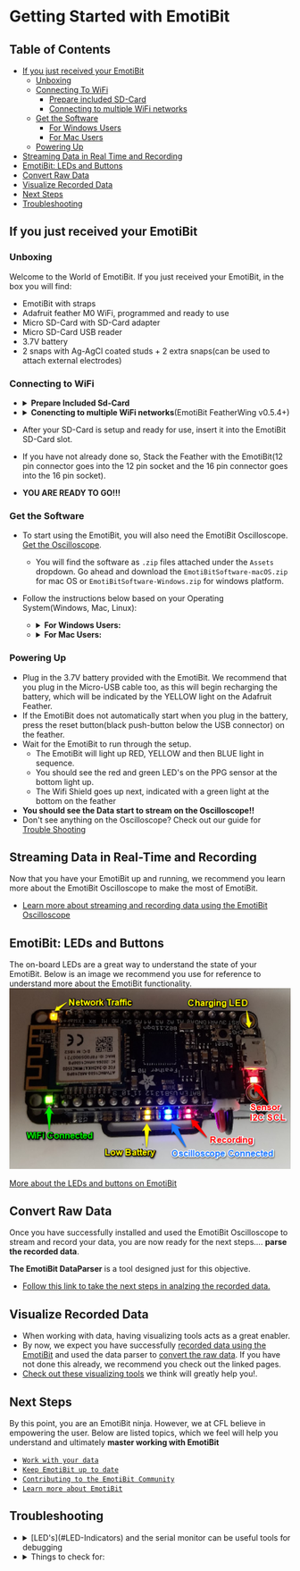 # Getting Started with EmotiBit
[comment]: <> ([alt text][SideView])

## Table of Contents
- [If you just received your EmotiBit](#If-you-just-received-your-EmotiBit)
  - [Unboxing](#Unboxing)
  - [Connecting To WiFi](#connecting-to-wifi)
    - [Prepare included SD-Card](#Prepare-Included-Sd-Card)
    - [Connecting to multiple WiFi networks](#Conencting-to-multiple-WiFi-networks)
  - [Get the Software](#Get-the-Software)
    - [For Windows Users](#For-Windows-Users)
    - [For Mac Users](#For-Mac-Users)
  - [Powering Up](#Powering-up)
- [Streaming Data in Real Time and Recording](#Streaming-Data-in-Real-Time-and-Recording)
- [EmotiBit: LEDs and Buttons](#EmotiBit:-LEDs-and-Buttons)
- [Convert Raw Data](#Convert-Raw-Data)
- [Visualize Recorded Data](#Visualize-Recorded-Data)
- [Next Steps](#Next-Steps)
- [Troubleshooting](#Troubleshooting)

[comment]: <> (![alt text][Hardware])

## If you just received your EmotiBit
### Unboxing
[comment]: <> ()
Welcome to the World of EmotiBit. If you just received your EmotiBit, in the box you will find:
- EmotiBit with straps
- Adafruit feather M0 WiFi, programmed and ready to use
- Micro SD-Card with SD-Card adapter
- Micro SD-Card USB reader
- 3.7V battery
- 2 snaps with Ag-AgCl coated studs + 2 extra snaps(can be used to attach external electrodes)

### Connecting to WiFi

- <details>
  <summary><b>Prepare Included Sd-Card</b></summary>
  <br>
  
  - To connect the EmotiBit to WiFi, you have to add the WiFi credentials`SSID: WIFi Name` and `Password: WiFi Password` to a file named `config.txt` on the SD-Card provided. **Note**: _FAT32 is important for the EmotiBit to function as designed_ 
  - If you got your SD-card with your EmotiBit, it's already in the FAT32 format. 
  - If using an SD-Card **other** than the one provided in the box, please **make sure it is formatted to be FAT32**. If it is not in **FAT32** format, follow the instructions below to Format the SD-Card
  - <details>
    <summary>Formatting to FAT32</summary>
    <br>

      - Download [SD Memory Card Formatter](https://www.sdcard.org/downloads/formatter/)
      - You can use SD Memory Card Formatter to format the SD-Card into FAT32 format. 
    </details>

  - Create a **config.txt** file on the SD-Card.
  - The contents of the file should be in format as shown below:
    - ``{"WifiCredentials": [{"ssid": "Foo", "password" : "Bar"}]}`` (_Just copy and paste this line in the **config.txt** file on the SD-Card_)
  - Replace `Foo` with the `WiFi name` and `Bar` with the `WiFi password`.
  </details>

- <details>
  <summary><b>Conencting to multiple WiFi networks</b>(EmotiBit FeatherWing v0.5.4+)</summary>
  <br>
 
  - a JSON list can be used to store up to 12 sets of network credentials in config.txt:
    - ``{"WifiCredentials": [{"ssid": "Foo", "password" : "Bar"},{"ssid": "Fnord", "password" : "Baz"}]}`` (_Just copy and paste this line in the **config.txt** file on the SD-Card_)
    - Replace `Foo` with the `WiFi 1 name` and `Bar` with the `WiFi 1 password`. Replace `Fnord` with the `WiFi 2 name` and `Baz` with the `WiFi 2 password`
  - In the setup of EmotiBit_Example, all the WiFi networks are tried sequentially, a process that times out at ~1min. If a quick connection is desired after programming or reset:
    - Shorten the list
    - Organize the list in order of priority of the connection
  </details>

- After your SD-Card is setup and ready for use, insert it into the EmotiBit SD-Card slot.
- If you have not already done so, Stack the Feather with the EmotiBit(12 pin connector goes into the 12 pin socket and the 16 pin connector goes into the 16 pin socket).
- **YOU ARE READY TO GO!!!**

### Get the Software
- To start using the EmotiBit, you will also need the EmotiBit Oscilloscope. [Get the Oscilloscope](https://github.com/EmotiBit/ofxEmotiBit/releases/latest).
  - You will find the software as  `.zip` files attached under the `Assets` dropdown. Go ahead and download the `EmotiBitSoftware-macOS.zip` for mac OS or `EmotiBitSoftware-Windows.zip` for windows platform.
- Follow the instructions below based on your Operating System(Windows, Mac, Linux):

  - <details>
    <summary><b>For Windows Users:</b></summary>
    <br>
     
    - **Note:** EmotiBit software is supported only for Windows 10.
    - After you have downloaded `EmotiBitSoftware-Windows.zip`, go ahead and extract it.
    - You will find a `setup.exe` executable inside the extracted folder. Run the setup by double-clicking.
    - Follow through the setup. Click on `Close` once the setup is complete and the EmotiBit Software has been installed.
    - You will notice that shortcuts to `EmotiBit Oscilloscope` and `EmotiBit DataParser` have been created in the start menu and on the desktop.
    </details>

  - <details>
    <summary><b>For Mac Users:</b></summary>
    <br>
    
    - Move the downloaded zip file to a folder location you desire. Double click on the .zip file to extract it.
    - You will find the Application(`EmotiBit Oscilloscope` and `EmotiBit DataParser`) in the extracted folder.
        ![][oscilloscope-drirectory]
  
    - <details>
      <summary>Opening Software in mojave</summary>
      <br> 
        
        - Right click on the EmotiBitOscilloscope app. Choose **Open**. 
        - If this is the first time you are using this application, a dialog box might appear asking you to `Allow` this application. Click on `Allow`. 
        - You will see the EmotiBit Oscilloscope Application start.
      </details>
    - <details>
      <summary>Opening Software in Catalina</summary>
      <br>
  
        - Right click on the EmotiBitOscilloscope app. Choose **Open**. 
        - A dialog box will appear with options `Move to Trash` or `Cancel`. Click `Cancel`. You will have to allow the application to run in the `Security and Privacy` center. To do so:
                ![][macOs-Catalina-Initial_Oscilloscope_Error]
        - Click on the `Apple Logo` > `Syatem Preferences` > `Security and Privacy`.
                    ![][macOS-Catalina-sys_pref]
        - You will find a request for `EmotiBit Oscilloscope` at the bottom of this window. Click on `Open Anyways`. 
                    ![][macOS-Catalina-System_pref_Security&options]
        - Click on `Allow` on the dialog box that appears.This will open the `EmotiBit Oscilloscope` application.
                    ![][macOS-Catalina-Allow_emotibit]
      </details>
    - **Note** that the Software is currently supported only for macOS-**Mojave**[version 10.14] and macOS-**Catalina**[version 10.15].
    - Make sure you are using a compatible macOS version. You can find your macOS version by clicking on the `Apple Logo`(on the top left of your screen) > `About This Mac`.
            <img src="../assets/macOS-Catalina-OS_version.png" width="800">
    </details>    

### Powering Up
- Plug in the 3.7V battery provided with the EmotiBit. We recommend that you plug in the Micro-USB cable too, as this will begin recharging the battery, which will be indicated by the YELLOW light on the Adafruit Feather.
- If the EmotiBit does not automatically start when you plug in the battery, press the reset button(black push-button below the USB connector) on the feather.
- Wait for the EmotiBit to run through the setup.
  - The EmotiBit will light up RED, YELLOW and then BLUE light in sequence.
  - You should see the red and green LED's on the PPG sensor at the bottom light up.
  - The Wifi Shield goes up next, indicated with a green light at the bottom on the feather
- **You should see the Data start to stream on the Oscilloscope!!**
- Don't see anything on the Oscilloscope? Check out our guide for [Trouble Shooting](#Troubleshooting)

## Streaming Data in Real-Time and Recording
Now that you have your EmotiBit up and running, we recommend you learn more about the EmotiBit Oscilloscope to make the most of EmotiBit.
- [Learn more about streaming and recording data using the EmotiBit Oscilloscope]()


## EmotiBit: LEDs and Buttons
The on-board LEDs are a great way to understand the state of your EmotiBit. Below is an image we recommend you use for reference to understand more about the EmotiBit functionality.
![alt text][LED]

[More about the LEDs and buttons on EmotiBit]()

## Convert Raw Data
Once you have successfully installed and used the EmotiBit Oscilloscope to stream and record your data, you are now ready for the next steps.... **parse the recorded data**.

**The EmotiBit DataParser** is a tool designed just for this objective.
- [Follow this link to take the next steps in analzing the recorded data.]() 

## Visualize Recorded Data
- When working with data, having visualizing tools acts as a great enabler.
- By now, we expect you have successfully [recorded data using the EmotiBit]() and used the data parser to [convert the raw data](). If you have not done this already, we recommend you check out the linked pages.
- [Check out these visualizing tools]() we think will greatly help you!. 

## Next Steps
By this point, you are an EmotiBit ninja. However, we at CFL believe in empowering the user. Below are listed topics, which we feel will help you understand and ultimately **master working with EmotiBit**
- [`Work with your data`]()
- [`Keep EmotiBit up to date`]()
- [`Contributing to the EmotiBit Community`]()
- [`Learn more about EmotiBit`]()
## Troubleshooting
- <details>
  <summary>[LED's](#LED-Indicators) and the serial monitor can be useful tools for debugging</summary>
  <br>
  
  - if the green _WiFi Connected_ LED is on, the feather is connected to WiFi
  - if the yellow _Network Traffic_ LED flashes at all, it suggests that the EmotiBit is exchanging packets with ofxEmotiBit
  </details>
- <details>
  <summary>Things to check for:</summary>
  <br>
  
  - Make sure the SD-Card contains the **config.txt** file.
  - Verify if the **WiFi-Name** and **WiFi-Password** are correctly entered in the config file.
  </details>

[LED]: ./assets/M0_WiFi_LED_Indicators_01.png "Feather LED's"
[macOS-version]: ./assets/macOS-Catalina-OS_version.png "macOS version" 
[oscilloscope-drirectory]: ./assets/macOS-oscilloscope_file_heirarchy.png ""
[macOs-Catalina-Initial_Oscilloscope_Error]: ./assets/macOs-Catalina-Initial_Oscilloscope_Error.png ""
[macOS-Catalina-sys_pref]: ./assets/macOS-Catalina-sys_pref.png "" 
[macOS-Catalina-System_pref_Security&options]: ./assets/macOS-Catalina-System_pref_Security&options.png "" 
[macOS-Catalina-Allow_emotibit]: ./assets/macOS-Catalina-Allow_emotibit.png "" 